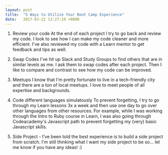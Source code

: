 ```yaml
---
layout: post
title:  "5 Ways to Utilize Your Boot Camp Experience"
date:   2017-03-22 13:27:19 +0000
---
```



1) Review your code
 At the end of each project I try to go back and review my code. I look to see how I can make my code cleaner and more efficient. I've also reviewed my code with a Learn mentor to get feedback and tips as well. 
 
2) Swap Codes
 I've hit up Slack and Study Groups to find others that are in similar levels as me. I ask them to swap codes after each project. Then I like to compare and contrast to see how my code can be improved. 
 
3) Meetups
 I know that I'm pretty fortunate to live in a tech-friendly city and there are a ton of local meetups. I love to meet people of all expertise and backgrounds. 
 
4) Code different languages simulatously 
 To prevent forgetting, I try to go through my Learn lessons 3x a week and then use one day to go over other languages from other resources. For example, while I was working through the Intro to Ruby course in Learn, I was also going through Codeacademy's Javascript path to prevent forgetting my (very) basic Javascript skills. 
 
5) Side Project - I've been told the best experience is to build a side project from scratch. I'm still thinking what I want my side project to be so... let me know if you have any ideas! :) 
